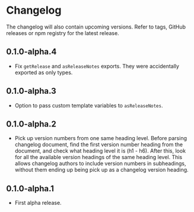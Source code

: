 # Changelog

The changelog will also contain upcoming versions. Refer to tags, GitHub releases or npm registry for the latest
release.

## 0.1.0-alpha.4

* Fix `getRelease` and `asReleaseNotes` exports. They were accidentally exported as only types.

## 0.1.0-alpha.3

* Option to pass custom template variables to `asReleaseNotes`.

## 0.1.0-alpha.2

* Pick up version numbers from one same heading level. Before parsing changelog document, find the first version number
  heading from the document, and check what heading level it is (h1 - h6). After this, look for all the available
  version headings of the same heading level. This allows changelog authors to include version numbers in subheadings,
  without them ending up being pick up as a changelog version heading.

## 0.1.0-alpha.1

* First alpha release.
